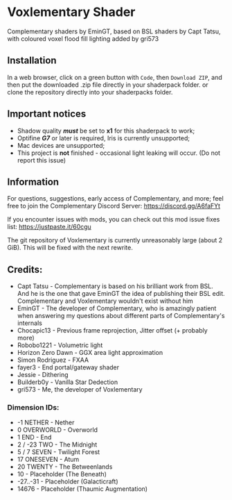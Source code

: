 # Voxlementary Shader

Complementary shaders by EminGT, based on BSL shaders by Capt Tatsu, with coloured voxel flood fill lighting added by gri573

## Installation

In a web browser, click on a green button with `Code`, then `Download ZIP`, and then put the downloaded .zip file directly in your shaderpack folder.
or clone the repository directly into your shaderpacks folder.

## Important notices

- Shadow quality ***must*** be set to **x1** for this shaderpack to work;
- Optifine ***G7*** or later is required, Iris is currently unsupported;
- Mac devices are unsupported;
- This project is **not** finished - occasional light leaking will occur. (Do not report this issue)

## Information
For questions, suggestions, early access of Complementary, and more; feel free to join the Complementary Discord Server: https://discord.gg/A6faFYt

If you encounter issues with mods, you can check out this mod issue fixes list: https://justpaste.it/60cgu

The git repository of Voxlementary is currently unreasonably large (about 2 GiB). This will be fixed with the next rewrite.

## Credits:

 - Capt Tatsu        - Complementary is based on his brilliant work from BSL. And he is the one that gave EminGT the idea of publishing their BSL edit. Complementary and Voxlementary wouldn't exist without him
 - EminGT            - The developer of Complementary, who is amazingly patient when answering my questions about different parts of Complementary's internals
 - Chocapic13        - Previous frame reprojection, Jitter offset (+ probably more)
 - Robobo1221        - Volumetric light
 - Horizon Zero Dawn - GGX area light approximation
 - Simon Rodriguez   - FXAA
 - fayer3            - End portal/gateway shader
 - Jessie            - Dithering
 - Builderb0y        - Vanilla Star Dedection
 - gri573            - Me, the developer of Voxlementary

### Dimension IDs:

- -1       NETHER    - Nether
- 0        OVERWORLD - Overworld
- 1        END       - End
- 2 / -23  TWO       - The Midnight
- 5 / 7    SEVEN     - Twilight Forest
- 17       ONESEVEN  - Atum
- 20       TWENTY    - The Betweenlands
- 10       <empty>   - Placeholder (The Beneath)
- -27..-31 <empty>   - Placeholder (Galacticraft)
- 14676    <empty>   - Placeholder (Thaumic Augmentation)
 

